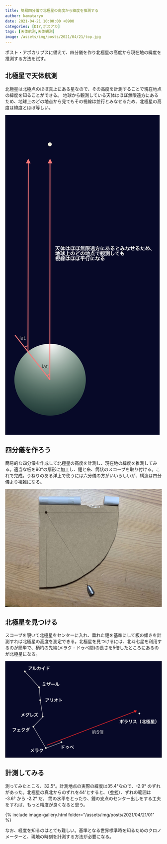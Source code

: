```yaml
---
title: 簡易四分儀で北極星の高度から緯度を推測する
author: kamataryo
date: 2021-04-21 10:00:00 +0900
categories: [DIY,ポスアカ]
tags: [天体航測,天体観測]
image: /assets/img/posts/2021/04/21/top.jpg
---
```


ポスト・アポカリプスに備えて、四分儀を作り北極星の高度から現在地の緯度を推測する方法を試す。

## 北極星で天体航測

北極星は北極点のほぼ真上にある星なので、その高度を計測することで現在地点の緯度を知ることができる。
地球から観測している天体はほぼ無限遠方にあるため、地球上のどの地点から見てもその視線は並行とみなせるため、北極星の高度は緯度とほぼ等しい。

![北斗七星から北極星を見つける方法](/assets/img/posts/2021/04/21/why-altitude.png)

## 四分儀を作ろう

簡易的な四分儀を作成して北極星の高度を計測し、現在地の緯度を推測してみる。適当な板を90°の扇形に加工し、錘と糸、筒状のスコープを取り付ける。これで完成。うねりのある洋上で使うには六分儀の方がいいらしいが、構造は四分儀より複雑になる。 

![簡易四分儀](/assets/img/posts/2021/04/21/top.jpg)

## 北極星を見つける

スコープを覗いて北極星をセンターに入れ、垂れた錘を基準にして板の傾きを計測すれば北極星の高度を測定できる。北極星を見つけるには、北斗七星を利用するのが簡単で、柄杓の先端(メラク - ドゥべ間)の長さを5倍したところにあるのが北極星になる。

![北斗七星から北極星を見つける方法](/assets/img/posts/2021/04/21/how-to-find-polaris.png)

## 計測してみる

測ってみたところ、32.5°。計測地点の実際の緯度は35.4°なので、-2.9° のずれがあった。北極星の真北からのずれを44'とすると、（[参考](https://eco.mtk.nao.ac.jp/koyomi/wiki/C3CFB5E52FCBCCA4C8C6EE.html#:~:text=%E7%8F%BE%E5%9C%A8%E3%81%A7%E3%81%AF%E3%80%81%E5%8C%97%E6%A5%B5%E6%98%9F%E3%81%AF%E3%81%BB%E3%81%BC,%E3%81%8B%E3%82%89%E3%81%9A%E3%82%8C%E3%81%A6%E3%81%84%E3%81%8D%E3%81%BE%E3%81%99%E3%80%82)）、ずれの範囲は -3.6° から -2.2° だ。
筒の水平をとったり、錘の支点のセンター出しをする工夫をすれば、もっと精度が良くなると思う。

{% include image-gallery.html folder="/assets/img/posts/2021/04/21/01" %}
 
なお、経度を知るのはとても難しい。基準となる世界標準時を知るためのクロノメーターと、現地の時刻を計測する方法が必要になる。